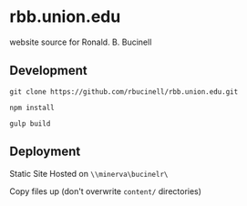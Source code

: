 # rbb.union.edu
website source for Ronald. B. Bucinell

## Development
`git clone https://github.com/rbucinell/rbb.union.edu.git`

`npm install`

`gulp build`

## Deployment

Static Site Hosted on `\\minerva\bucinelr\`


Copy files up (don't overwrite `content/` directories)

